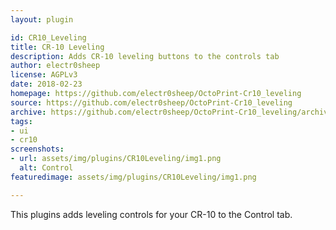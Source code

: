 ```yaml
---
layout: plugin

id: CR10_Leveling
title: CR-10 Leveling
description: Adds CR-10 leveling buttons to the controls tab
author: electr0sheep
license: AGPLv3
date: 2018-02-23
homepage: https://github.com/electr0sheep/OctoPrint-Cr10_leveling
source: https://github.com/electr0sheep/OctoPrint-Cr10_leveling
archive: https://github.com/electr0sheep/OctoPrint-Cr10_leveling/archive/master.zip
tags:
- ui
- cr10
screenshots:
- url: assets/img/plugins/CR10Leveling/img1.png
  alt: Control
featuredimage: assets/img/plugins/CR10Leveling/img1.png

---
```


This plugins adds leveling controls for your CR-10 to the Control tab.
